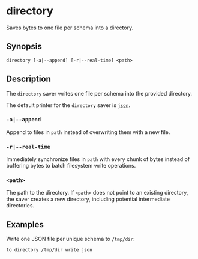 # directory

Saves bytes to one file per schema into a directory.

## Synopsis

```
directory [-a|--append] [-r|--real-time] <path>
```

## Description

The `directory` saver writes one file per schema into the provided directory.

The default printer for the `directory` saver is [`json`](../formats/json.md).

### `-a|--append`

Append to files in `path` instead of overwriting them with a new file.

### `-r|--real-time`

Immediately synchronize files in `path` with every chunk of bytes instead of
buffering bytes to batch filesystem write operations.

### `<path>`

The path to the directory. If `<path>` does not point to an existing directory,
the saver creates a new directory, including potential intermediate directories.

## Examples

Write one JSON file per unique schema to `/tmp/dir`:

```
to directory /tmp/dir write json
```
